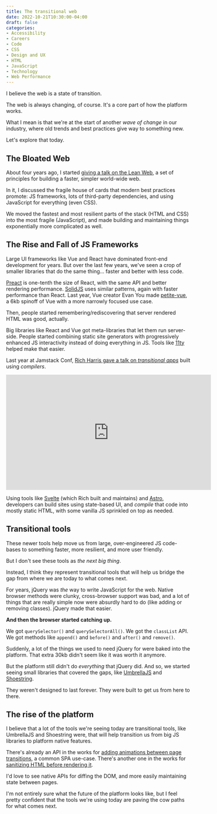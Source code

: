```yaml
---
title: The transitional web
date: 2022-10-21T10:30:00-04:00
draft: false
categories:
- Accessibility
- Careers
- Code
- CSS
- Design and UX
- HTML
- JavaScript
- Technology
- Web Performance
---
```


I believe the web is a state of transition.

The web is always changing, of course. It's a core part of how the platform works.

What I mean is that we're at the start of another _wave of change_ in our industry, where old trends and best practices give way to something new.

Let's explore that today.

## The Bloated Web

About four years ago, I started [giving a talk on the Lean Web](https://leanweb.dev/), a set of principles for building a faster, simpler world-wide web.

In it, I discussed the fragile house of cards that modern best practices promote: JS frameworks, lots of third-party dependencies, and using JavaScript for everything (even CSS).

We moved the fastest and most resilient parts of the stack (HTML and CSS) into the most fragile (JavaScript), and made building and maintaining things exponentially more complicated as well.

## The Rise and Fall of JS Frameworks

Large UI frameworks like Vue and React have dominated front-end development for years. But over the last few years, we've seen a crop of smaller libraries that do the same thing... faster and better with less code. 

[Preact](https://preactjs.com/) is one-tenth the size of React, with the same API and better rendering performance. [SolidJS](https://www.solidjs.com/) uses similar patterns, again with faster performance than React. Last year, Vue creator Evan You made [petite-vue](https://github.com/vuejs/petite-vue), a 6kb spinoff of Vue with a more narrowly focused use case.

Then, people started remembering/rediscovering that server rendered HTML was good, actually.

Big libraries like React and Vue got meta-libraries that let them run server-side. People started combining static site generators with progressively enhanced JS interactivity instead of doing everything in JS. Tools like [11ty](https://www.11ty.dev/) helped make that easier.

Last year at Jamstack Conf, [Rich Harris gave a talk on _transitional apps_](https://www.youtube.com/watch?v=860d8usGC0o) built using _compilers_.

<iframe width="560" height="315" src="https://www.youtube-nocookie.com/embed/860d8usGC0o" title="YouTube video player" frameborder="0" allow="accelerometer; autoplay; clipboard-write; encrypted-media; gyroscope; picture-in-picture" allowfullscreen></iframe>

Using tools like [Svelte](https://svelte.dev/) (which Rich built and maintains) and [Astro](https://astro.js.org/), developers can build sites using state-based UI, and _compile_ that code into mostly static HTML, with some vanilla JS sprinkled on top as needed.

## Transitional tools

These newer tools help move us from large, over-engineered JS code-bases to something faster, more resilient, and more user friendly.

But I don't see these tools as _the next big thing_.

Instead, I think they represent transitional tools that will help us bridge the gap from where we are today to what comes next.

For years, jQuery was _the_ way to write JavaScript for the web. Native browser methods were clunky, cross-browser support was bad, and a lot of things that are really simple now were absurdly hard to do (like adding or removing classes). jQuery made that easier.

**And then the browser started catching up.**

We got `querySelector()` and `querySelectorAll()`. We got the `classList` API. We got methods like `append()` and `before()` and `after()` and `remove()`.

Suddenly, a lot of the things we used to need jQuery for were baked into the platform. That extra 30kb didn't seem like it was worth it anymore. 

But the platform still didn't do _everything_ that jQuery did. And so, we started seeing small libraries that covered the gaps, like [UmbrellaJS](https://umbrellajs.com/) and [Shoestring](https://github.com/filamentgroup/shoestring).

They weren't designed to last forever. They were built to get us from here to there.

## The rise of the platform

I believe that a lot of the tools we're seeing today are transitional tools, like UmbrellaJS and Shoestring were, that will help transition us from big JS libraries to platform native features.

There's already an API in the works for [adding animations between page transitions](https://css-tricks.com/shared-element-transitions/), a common SPA use-case. There's another one in the works for [sanitizing HTML before rendering it](https://developer.mozilla.org/en-US/docs/Web/API/HTML_Sanitizer_API).

I'd love to see native APIs for diffing the DOM, and more easily maintaining state between pages.

I'm not entirely sure what the future of the platform looks like, but I feel pretty confident that the tools we're using today are paving the cow paths for what comes next.